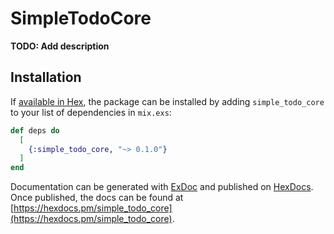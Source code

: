 # SimpleTodoCore

**TODO: Add description**

## Installation

If [available in Hex](https://hex.pm/docs/publish), the package can be installed
by adding `simple_todo_core` to your list of dependencies in `mix.exs`:

```elixir
def deps do
  [
    {:simple_todo_core, "~> 0.1.0"}
  ]
end
```

Documentation can be generated with [ExDoc](https://github.com/elixir-lang/ex_doc)
and published on [HexDocs](https://hexdocs.pm). Once published, the docs can
be found at [https://hexdocs.pm/simple_todo_core](https://hexdocs.pm/simple_todo_core).

